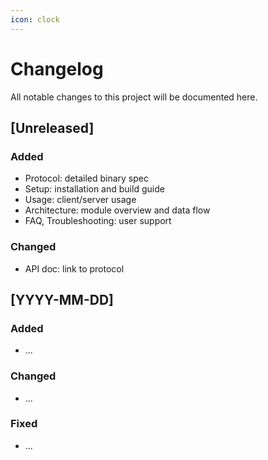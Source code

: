 ```yaml
---
icon: clock
---
```


# Changelog

All notable changes to this project will be documented here.

## [Unreleased]
### Added
- Protocol: detailed binary spec
- Setup: installation and build guide
- Usage: client/server usage
- Architecture: module overview and data flow
- FAQ, Troubleshooting: user support

### Changed
- API doc: link to protocol

## [YYYY-MM-DD]
### Added
- ...
### Changed
- ...
### Fixed
- ...
